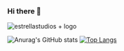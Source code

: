 ### Hi there 👋

![estrellastudios + logo](https://github.com/BlommamPro/BlommamPro/assets/55925490/1081fdd4-97e6-463d-93ed-e52ab12a2b47)


![Anurag's GitHub stats](https://github-readme-stats.vercel.app/api?username=blommampro&show_icons=true&theme=radical) [![Top Langs](https://github-readme-stats.vercel.app/api/top-langs/?username=blommampro&exclude_repo=github-readme-stats,blommampro.github.io)](https://github.com/blommampro/github-readme-stats)



<!--
**BlommamPro/BlommamPro** is a ✨ _special_ ✨ repository because its `README.md` (this file) appears on your GitHub profile.

Here are some ideas to get you started:

- 🔭 I’m currently working on ...
- 🌱 I’m currently learning ...
- 👯 I’m looking to collaborate on ...
- 🤔 I’m looking for help with ...
- 💬 Ask me about ...
- 📫 How to reach me: ...
- 😄 Pronouns: ...
- ⚡ Fun fact: ...
-->
